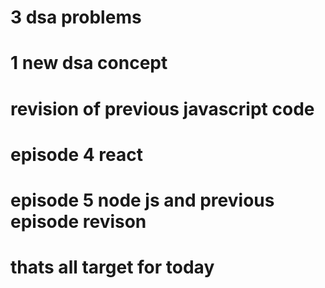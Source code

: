 # 3 dsa problems
# 1 new dsa concept
# revision of previous javascript code
# episode 4 react 
# episode 5 node js and previous episode revison
# thats all target for today 


